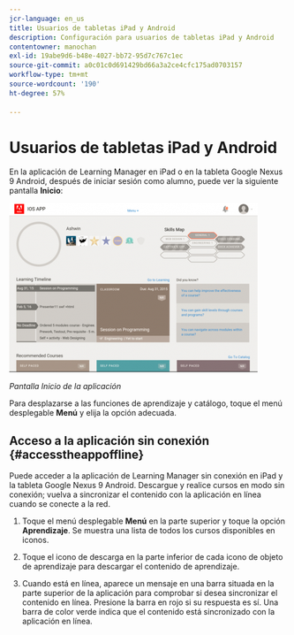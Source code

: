 ```yaml
---
jcr-language: en_us
title: Usuarios de tabletas iPad y Android
description: Configuración para usuarios de tabletas iPad y Android
contentowner: manochan
exl-id: 19abe9d6-b48e-4027-bb72-95d7c767c1ec
source-git-commit: a0c01c0d691429bd66a3a2ce4cfc175ad0703157
workflow-type: tm+mt
source-wordcount: '190'
ht-degree: 57%

---
```


# Usuarios de tabletas iPad y Android

En la aplicación de Learning Manager en iPad o en la tableta Google Nexus 9 Android, después de iniciar sesión como alumno, puede ver la siguiente pantalla **Inicio**:

![](assets/screenshot-2015-08-07-12-24-40-e1439211134842.png)

*Pantalla Inicio de la aplicación*

Para desplazarse a las funciones de aprendizaje y catálogo, toque el menú desplegable **Menú** y elija la opción adecuada.

<!--![](assets/menu-ipad.png)-->

## Acceso a la aplicación sin conexión {#accesstheappoffline}

Puede acceder a la aplicación de Learning Manager sin conexión en iPad y la tableta Google Nexus 9 Android. Descargue y realice cursos en modo sin conexión; vuelva a sincronizar el contenido con la aplicación en línea cuando se conecte a la red.

1. Toque el menú desplegable **Menú** en la parte superior y toque la opción **Aprendizaje**. Se muestra una lista de todos los cursos disponibles en iconos.
1. Toque el icono de descarga en la parte inferior de cada icono de objeto de aprendizaje para descargar el contenido de aprendizaje.

   <!--![](assets/download-ipad.png)-->

1. Cuando está en línea, aparece un mensaje en una barra situada en la parte superior de la aplicación para comprobar si desea sincronizar el contenido en línea. Presione la barra en rojo si su respuesta es sí. Una barra de color verde indica que el contenido está sincronizado con la aplicación en línea.

<!--## Track device storage {#trackdevicestorage}

You can monitor your device storage periodically.

Tap the profile icon at the upper-right corner of the app and tap **Device Storage** menu option.

![](assets/app-device-storage.png)

An app storage information dialog appears as shown below.

![](assets/app-storage.png)

Using the app storage information, you can check the total space of device, app and the downloaded courses. This information enables you to download courses accordingly. To delete the downloaded courses in the device, tap X icon adjacent to each course name.-->
